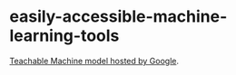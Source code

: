 # easily-accessible-machine-learning-tools

[Teachable Machine model hosted by Google](https://teachablemachine.withgoogle.com/models/KYiXDhDr9/).